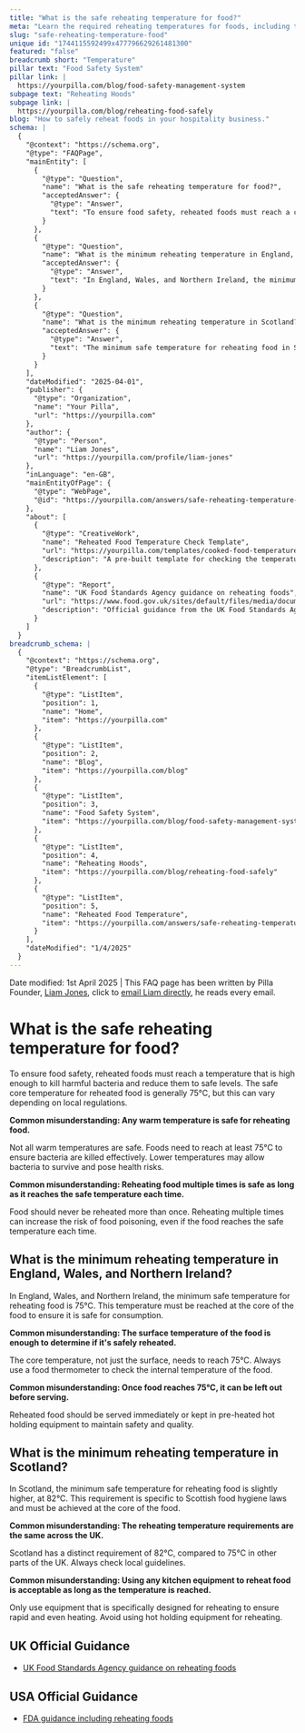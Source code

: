 ```yaml
---
title: "What is the safe reheating temperature for food?"
meta: "Learn the required reheating temperatures for foods, including the differences between regions, and how to document compliance using a digital task template."
slug: "safe-reheating-temperature-food"
unique id: "1744115592499x477796629261481300"
featured: "false"
breadcrumb short: "Temperature"
pillar text: "Food Safety System"
pillar link: |
  https://yourpilla.com/blog/food-safety-management-system
subpage text: "Reheating Hoods"
subpage link: |
  https://yourpilla.com/blog/reheating-food-safely
blog: "How to safely reheat foods in your hospitality business."
schema: |
  {
    "@context": "https://schema.org",
    "@type": "FAQPage",
    "mainEntity": [
      {
        "@type": "Question",
        "name": "What is the safe reheating temperature for food?",
        "acceptedAnswer": {
          "@type": "Answer",
          "text": "To ensure food safety, reheated foods must reach a core temperature that is high enough to effectively kill harmful bacteria. The generally accepted safe core temperature for reheating food is 75°C, although this might vary according to local regulations. It's crucial to use a food thermometer to accurately check that food has reached this temperature internally."
        }
      },
      {
        "@type": "Question",
        "name": "What is the minimum reheating temperature in England, Wales, and Northern Ireland?",
        "acceptedAnswer": {
          "@type": "Answer",
          "text": "In England, Wales, and Northern Ireland, the minimum safe temperature for reheating food is 75°C at the core of the food. This temperature ensures the food is safe for consumption. Food should be checked with a thermometer and served immediately or kept hot if serving is delayed."
        }
      },
      {
        "@type": "Question",
        "name": "What is the minimum reheating temperature in Scotland?",
        "acceptedAnswer": {
          "@type": "Answer",
          "text": "The minimum safe temperature for reheating food in Scotland is 82°C. This is specific to Scottish food hygiene regulations and must be reached at the core of the food to ensure it is safe to consume. Check with a proper food thermometer."
        }
      }
    ],
    "dateModified": "2025-04-01",
    "publisher": {
      "@type": "Organization",
      "name": "Your Pilla",
      "url": "https://yourpilla.com"
    },
    "author": {
      "@type": "Person",
      "name": "Liam Jones",
      "url": "https://yourpilla.com/profile/liam-jones"
    },
    "inLanguage": "en-GB",
    "mainEntityOfPage": {
      "@type": "WebPage",
      "@id": "https://yourpilla.com/answers/safe-reheating-temperature-food"
    },
    "about": [
      {
        "@type": "CreativeWork",
        "name": "Reheated Food Temperature Check Template",
        "url": "https://yourpilla.com/templates/cooked-food-temperature-check",
        "description": "A pre-built template for checking the temperature of reheated food, ensuring compliance with food safety regulations."
      },
      {
        "@type": "Report",
        "name": "UK Food Standards Agency guidance on reheating foods",
        "url": "https://www.food.gov.uk/sites/default/files/media/document/reheating.pdf",
        "description": "Official guidance from the UK Food Standards Agency on safe practices for reheating food to prevent foodborne illness."
      }
    ]
  }
breadcrumb_schema: |
  {
    "@context": "https://schema.org",
    "@type": "BreadcrumbList",
    "itemListElement": [
      {
        "@type": "ListItem",
        "position": 1,
        "name": "Home",
        "item": "https://yourpilla.com"
      },
      {
        "@type": "ListItem",
        "position": 2,
        "name": "Blog",
        "item": "https://yourpilla.com/blog"
      },
      {
        "@type": "ListItem",
        "position": 3,
        "name": "Food Safety System",
        "item": "https://yourpilla.com/blog/food-safety-management-system"
      },
      {
        "@type": "ListItem",
        "position": 4,
        "name": "Reheating Hoods",
        "item": "https://yourpilla.com/blog/reheating-food-safely"
      },
      {
        "@type": "ListItem",
        "position": 5,
        "name": "Reheated Food Temperature",
        "item": "https://yourpilla.com/answers/safe-reheating-temperature-food"
      }
    ],
    "dateModified": "1/4/2025"
  }
---
```


Date modified: 1st April 2025 | This FAQ page has been written by Pilla Founder, [Liam Jones](https://yourpilla.com/profile/liam-jones), click to [email Liam directly](https://mailto:liam@yourpilla.com), he reads every email.

# What is the safe reheating temperature for food?

To ensure food safety, reheated foods must reach a temperature that is high enough to kill harmful bacteria and reduce them to safe levels. The safe core temperature for reheated food is generally 75°C, but this can vary depending on local regulations.

**Common misunderstanding: Any warm temperature is safe for reheating food.**

Not all warm temperatures are safe. Foods need to reach at least 75°C to ensure bacteria are killed effectively. Lower temperatures may allow bacteria to survive and pose health risks.

**Common misunderstanding: Reheating food multiple times is safe as long as it reaches the safe temperature each time.**

Food should never be reheated more than once. Reheating multiple times can increase the risk of food poisoning, even if the food reaches the safe temperature each time.

## What is the minimum reheating temperature in England, Wales, and Northern Ireland?

In England, Wales, and Northern Ireland, the minimum safe temperature for reheating food is 75°C. This temperature must be reached at the core of the food to ensure it is safe for consumption.

**Common misunderstanding: The surface temperature of the food is enough to determine if it's safely reheated.**

The core temperature, not just the surface, needs to reach 75°C. Always use a food thermometer to check the internal temperature of the food.

**Common misunderstanding: Once food reaches 75°C, it can be left out before serving.**

Reheated food should be served immediately or kept in pre-heated hot holding equipment to maintain safety and quality.

## What is the minimum reheating temperature in Scotland?

In Scotland, the minimum safe temperature for reheating food is slightly higher, at 82°C. This requirement is specific to Scottish food hygiene laws and must be achieved at the core of the food.

**Common misunderstanding: The reheating temperature requirements are the same across the UK.**

Scotland has a distinct requirement of 82°C, compared to 75°C in other parts of the UK. Always check local guidelines.

**Common misunderstanding: Using any kitchen equipment to reheat food is acceptable as long as the temperature is reached.**

Only use equipment that is specifically designed for reheating to ensure rapid and even heating. Avoid using hot holding equipment for reheating.

## UK Official Guidance

-   [UK Food Standards Agency guidance on reheating foods](https://www.food.gov.uk/sites/default/files/media/document/reheating.pdf)
    

## USA Official Guidance

-   [FDA guidance including reheating foods](https://www.fsis.usda.gov/food-safety/safe-food-handling-and-preparation/food-safety-basics/leftovers-and-food-safety#:~:text=When%20reheating%20leftovers%2C%20be%20sure,heat%20all%20the%20way%20through.)